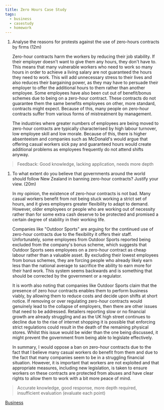 ```yaml
---
title: Zero Hours Case Study
tags:
  - business
  - casestudy
  - homework
---
```


1) Analyse the reasons for protests against the use of zero-hours contracts by firms (12m)
   
   Zero-hour contracts harm the workers by reducing their job stability. If their employer doesn't want to give them any hours, they don't have to. This means that many vulnerable workers who need to work so many hours in order to achieve a living salary are not guaranteed the hours they need to work. This will add unnecessary stress to their lives and also reduces their bargaining power, as they may have to persuade their employer to offer the additional hours to them rather than another employee. Some employees have also been cut out of benefit/bonus schemes due to being on a zero-hour contract. These contracts do not guarantee them the same benefits employees on other, more standard, contracts might expect. Because of this, many people on zero-hour contracts suffer from various forms of mistreatment by management.
   
   The industries where greater numbers of employees are being moved to zero-hour contracts are typically characterised by high labour turnover, low employee skill and low morale. Because of this, there is higher absenteeism and companies such as McDonald's would argue that offering casual workers sick pay and guaranteed hours would create additional problems as employees frequently do not attend shifts anyway.

> Feedback: Good knowledge, lacking application, needs more depth

1) To what extent do you believe that governments around the world should follow New Zealand in banning zero-hour contracts? Justify your view. (20m)
   
   In my opinion, the existence of zero-hour contracts is not bad. Many casual workers benefit from not being stuck working a strict set of hours, and it gives employers greater flexibility to adapt to demand. However, older employees or people who are working out of necessity rather than for some extra cash deserve to be protected and promised a certain degree of stability in their working life. 
   
   Companies like "Outdoor Sports"  are arguing for the continued use of zero-hour contracts due to the flexibility it offers their staff. Unfortunately, some employees from Outdoor Sports reported being excluded from the company's bonus scheme, which suggests that Outdoor Sports sees employees on a zero-hour contract as cheap labour rather than a valuable asset. By excluding their lowest employees from bonus schemes, they are forcing people who already likely earn less than the national average to sacrifice the ability to earn more for their hard work. This system seems backwards and is something that should be corrected by the government or a regulator. 
   
   It is worth also noting that companies like Outdoor Sports claim that the presence of zero hour contracts enables them to perform business viably, by allowing them to reduce costs and decide upon shifts at short notice. If removing or over regulating zero-hour contracts would genuinely lead to the collapse of employers, then there are other issues that need to be addressed. Retailers reporting slow or no financial growth are already struggling and as the UK high street continues to decline due to the rise of internet shopping it is possible that enforcing strict regulations could result in the death of the remaining physical stores. Whilst this issue would be wider than the one being discussed, it might prevent the government from being able to legislate effectively.
   
   In summary, I would oppose a ban on zero-hour contracts due to the fact that I believe many casual workers do benefit from them and due to the fact that many companies seem to be in a struggling financial situation. However, it is important that workers are not exploited and that appropriate measures, including new legislation, is taken to ensure workers on these contracts are protected from abuses and have clear rights to allow them to work with a bit more peace of mind.
   
 > Accurate knowledge, good response, more depth required, insufficient evaluation (evaluate each point)



[Business](/Business)